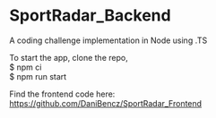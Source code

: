 # SportRadar_Backend
A coding challenge implementation in Node using .TS

To start the app, clone the repo,\
$ npm ci\
$ npm run start

Find the frontend code here:\
<https://github.com/DaniBencz/SportRadar_Frontend>
